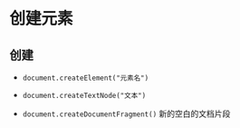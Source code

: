 # 创建元素

## 创建

  - `document.createElement("元素名")`

  - `document.createTextNode("文本")`

  - `document.createDocumentFragment()` 新的空白的文档片段
